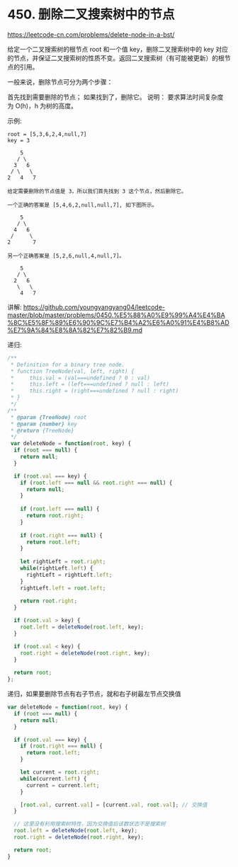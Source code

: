 # 450. 删除二叉搜索树中的节点

https://leetcode-cn.com/problems/delete-node-in-a-bst/


给定一个二叉搜索树的根节点 root 和一个值 key，删除二叉搜索树中的 key 对应的节点，并保证二叉搜索树的性质不变。返回二叉搜索树（有可能被更新）的根节点的引用。

一般来说，删除节点可分为两个步骤：

首先找到需要删除的节点；
如果找到了，删除它。
说明： 要求算法时间复杂度为 O(h)，h 为树的高度。

示例:
```
root = [5,3,6,2,4,null,7]
key = 3

    5
   / \
  3   6
 / \   \
2   4   7

给定需要删除的节点值是 3，所以我们首先找到 3 这个节点，然后删除它。

一个正确的答案是 [5,4,6,2,null,null,7], 如下图所示。

    5
   / \
  4   6
 /     \
2       7

另一个正确答案是 [5,2,6,null,4,null,7]。

    5
   / \
  2   6
   \   \
    4   7
```


讲解:
https://github.com/youngyangyang04/leetcode-master/blob/master/problems/0450.%E5%88%A0%E9%99%A4%E4%BA%8C%E5%8F%89%E6%90%9C%E7%B4%A2%E6%A0%91%E4%B8%AD%E7%9A%84%E8%8A%82%E7%82%B9.md



递归:
```js
/**
 * Definition for a binary tree node.
 * function TreeNode(val, left, right) {
 *     this.val = (val===undefined ? 0 : val)
 *     this.left = (left===undefined ? null : left)
 *     this.right = (right===undefined ? null : right)
 * }
 */
/**
 * @param {TreeNode} root
 * @param {number} key
 * @return {TreeNode}
 */
 var deleteNode = function(root, key) {
  if (root === null) {
    return null;
  }

  if (root.val === key) {
    if (root.left === null && root.right === null) {
      return null;
    }
  
    if (root.left === null) {
      return root.right;
    }
  
    if (root.right === null) {
      return root.left;
    }
  
    let rightLeft = root.right;
    while(rightLeft.left) {
      rightLeft = rightLeft.left;
    }
    rightLeft.left = root.left;
  
    return root.right;
  }

  if (root.val > key) {
    root.left = deleteNode(root.left, key);
  }

  if (root.val < key) {
    root.right = deleteNode(root.right, key);
  }
  
  return root;
};
```

递归，如果要删除节点有右子节点，就和右子树最左节点交换值
```js
var deleteNode = function(root, key) {
  if (root === null) {
    return null;
  }

  if (root.val === key) {
    if (root.right === null) {
      return root.left;
    }

    let current = root.right;
    while(current.left) {
      current = current.left;
    }

    [root.val, current.val] = [current.val, root.val]; // 交换值
  }

  // 这里没有利用搜索树特性，因为交换值后该数状态不是搜索树
  root.left = deleteNode(root.left, key);
  root.right = deleteNode(root.right, key);

  return root;
}
```
